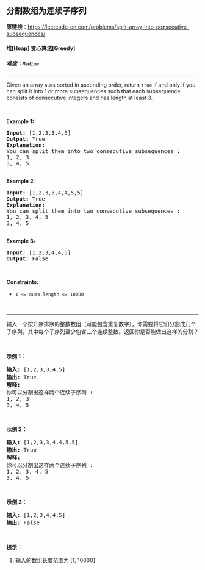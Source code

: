 ## 分割数组为连续子序列

**原链接**：<https://leetcode-cn.com/problems/split-array-into-consecutive-subsequences/>

#### 堆[Heap]    贪心算法[Greedy]    

##### 难度：**`Medium`**

----- 
<p>Given an array <code>nums</code>&nbsp;sorted in ascending order, return <code>true</code> if and only if you can split it into 1 or more subsequences such that each subsequence consists of consecutive integers&nbsp;and has length at least 3.</p>

<p>&nbsp;</p>

<p><b>Example 1:</b></p>

<pre>
<b>Input:</b> [1,2,3,3,4,5]
<b>Output:</b> True
<b>Explanation:</b>
You can split them into two consecutive subsequences : 
1, 2, 3
3, 4, 5

</pre>

<p><b>Example 2:</b></p>

<pre>
<b>Input:</b> [1,2,3,3,4,4,5,5]
<b>Output:</b> True
<b>Explanation:</b>
You can split them into two consecutive subsequences : 
1, 2, 3, 4, 5
3, 4, 5

</pre>

<p><b>Example 3:</b></p>

<pre>
<b>Input:</b> [1,2,3,4,4,5]
<b>Output:</b> False
</pre>

<p>&nbsp;</p>

<p><b>Constraints:</b></p>

<ul>
	<li><code>1 &lt;= nums.length &lt;= 10000</code></li>
</ul>

<p>&nbsp;</p>


----- 
<p>输入一个按升序排序的整数数组（可能包含重复数字），你需要将它们分割成几个子序列，其中每个子序列至少包含三个连续整数。返回你是否能做出这样的分割？</p>

<p>&nbsp;</p>

<p><strong>示例 1：</strong></p>

<pre>
<strong>输入:</strong> [1,2,3,3,4,5]
<strong>输出:</strong> True
<strong>解释:</strong>
你可以分割出这样两个连续子序列 : 
1, 2, 3
3, 4, 5
</pre>

<p>&nbsp;</p>

<p><strong>示例 2：</strong></p>

<pre>
<strong>输入:</strong> [1,2,3,3,4,4,5,5]
<strong>输出:</strong> True
<strong>解释:</strong>
你可以分割出这样两个连续子序列 : 
1, 2, 3, 4, 5
3, 4, 5
</pre>

<p>&nbsp;</p>

<p><strong>示例 3：</strong></p>

<pre>
<strong>输入:</strong> [1,2,3,4,4,5]
<strong>输出:</strong> False
</pre>

<p>&nbsp;</p>

<p><strong>提示：</strong></p>

<ol>
	<li>输入的数组长度范围为 [1, 10000]</li>
</ol>

<p>&nbsp;</p>
